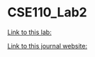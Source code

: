 # CSE110_Lab2

[Link to this lab:](https://j5zhou.github.io/CSE110_Lab2/) 

[Link to this journal website:](https://github.com/j5zhou/CSE110_Lab2) 